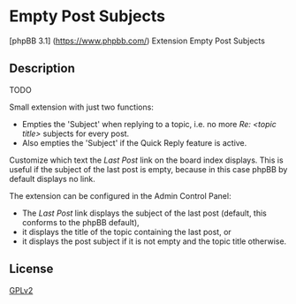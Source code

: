 # Empty Post Subjects

[phpBB 3.1] (https://www.phpbb.com/) Extension Empty Post Subjects

## Description

TODO

Small extension with just two functions:
* Empties the 'Subject' when replying to a topic, i.e. no more *Re: \<topic title\>* subjects for every post.
* Also empties the 'Subject' if the Quick Reply feature is active.

Customize which text the *Last Post* link on the board index displays. This is useful if the subject of the last post is empty, because in this case phpBB by default displays no link.

The extension can be configured in the Admin Control Panel:
* The *Last Post* link displays the subject of the last post (default, this conforms to the phpBB default),
* it displays the title of the topic containing the last post, or
* it displays the post subject if it is not empty and the topic title otherwise.

## License

[GPLv2](license.txt)
